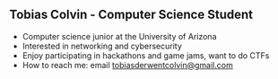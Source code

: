 ## Tobias Colvin - Computer Science Student
- Computer science junior at the University of Arizona
- Interested in networking and cybersecurity
- Enjoy participating in hackathons and game jams, want to do CTFs
- How to reach me: email [tobiasderwentcolvin@gmail.com](tobiasderwentcolvin@gmail.com)

